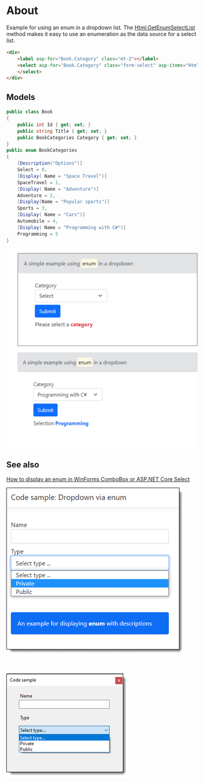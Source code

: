 ﻿# About

Example for using an enum in a dropdown list. The [Html.GetEnumSelectList](https://learn.microsoft.com/en-us/dotnet/api/microsoft.aspnetcore.mvc.viewfeatures.htmlhelper.getenumselectlist?view=aspnetcore-7.0) method makes it easy to use an enumeration as the data source for a select list. 

```html
<div>
    <label asp-for="Book.Category" class="mt-2"></label>
    <select asp-for="Book.Category" class="form-select" asp-items="Html.GetEnumSelectList<BookCategories>()">
    </select>
</div>
```

## Models

```csharp
public class Book
{
    public int Id { get; set; }
    public string Title { get; set; }
    public BookCategories Category { get; set; }
}
public enum BookCategories
{
    [Description("Options")]
    Select = 0,
    [Display( Name = "Space Travel")]
    SpaceTravel = 1,
    [Display( Name = "Adventure")]
    Adventure = 2,
    [Display(Name = "Popular sports")]
    Sports = 3,
    [Display( Name = "Cars")]
    Automobile = 4,
    [Display( Name = "Programming with C#")]
    Programming = 5
}
```

![Title](assets/Title.png)

## See also

[How to display an enum in WinForms ComboBox or ASP.NET Core Select](https://github.com/karenpayneoregon/display-enum-asp-winforms)

![Asp Screenshot](assets/aspScreenshot.png)

</br>

![Win Forms Screenshot](assets/winFormsScreenshot.png)